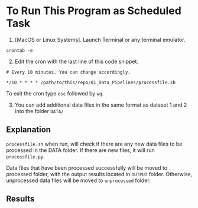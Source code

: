# To Run This Program as Scheduled Task

1. [MacOS or Linux Systems]. Launch Terminal or any terminal emulator.
```
crontab -e
```
2. Edit the cron with the last line of this code snippet.
```
# Every 10 minutes. You can change accordingly.

*/10 * * * * /path/to/this/repo/01_Data_Pipelines/processfile.sh
```
To exit the cron type ``esc`` followed by ``wq``.

3. You can add additional data files in the same format as dataset 1 and 2 into the folder ``DATA/``

## Explanation

``processfile.sh`` when run, will check if there are any new data files to be processed in the DATA folder. If there are new files, it will run ``processfile.py``. 

Data files that have been processed successfully will be moved to processed folder, with the output results located in ``OUTPUT`` folder. Otherwise, unprocessed data files will be moved to ``unprocessed`` folder.

## Results